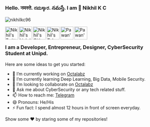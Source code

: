 ### Hello. नमस्ते. ನಮಸ್ಕಾರ. నమస్తే. I am 👋 Nikhil K C

<p align="left"> <img src="https://komarev.com/ghpvc/?username=nikhilkc96&label=Views&color=blue&style=plastic" alt="nikhilkc96" /> </p>


<a href="https://twitter.com/nikhilkc96">
  <img align="left" alt="Nikhil's Twitter" width="42px" src="https://img.icons8.com/color/48/000000/twitter.png" />
</a>
<a href="https://linkedin.com/in/nikhilkc">
  <img align="left" alt="Nikhil's Linkdein" width="42px" src="https://img.icons8.com/fluent/48/000000/linkedin.png" />
</a>
<a href="https://github.com/nikhilkc96">
  <img align="left" alt="Nikhil's Github" width="42px" src="https://img.icons8.com/fluent/48/000000/github.png" />
</a>
<a href="https://t.me/nikhilkc">
  <img align="left" alt="Nikhil's Telegram" width="42px" src="https://img.icons8.com/fluent/48/000000/telegram-app--v5.png" />
</a>
<a href="https://instagram.com/nikhilkc96/">
  <img align="left" alt="Pawan's Instagram" width="42px" src="https://img.icons8.com/fluent/48/000000/instagram-new.png" />
</a>
<a href="https://www.facebook.com/nikhilkc96/">
  <img align="left" alt="Pawan's Facebook" width="42px" src="https://img.icons8.com/fluent/48/000000/facebook-new.png" />
</a>
</br>
</br>

### I am a Developer, Entrepreneur, Designer, CyberSecurity Student at Unipd.

Here are some ideas to get you started:

- 🔭 I’m currently working on [Octalabz](https://octalabz.com)
- 🌱 I’m currently learning Deep Learning, Big Data, Mobile Security.
- 👯 I’m looking to collaborate on [Octalabz](https://octalabz.com)
- 💬 Ask me about CyberSecurity or any tech related stuff.
- 📫 How to reach me: [Telegram](https://t.me/nikhilkc)
- 😄 Pronouns: He/His
- ⚡ Fun fact:  I spend almost 12 hours in front of screen everyday.

Show some ❤️ by staring some of my repositories!

